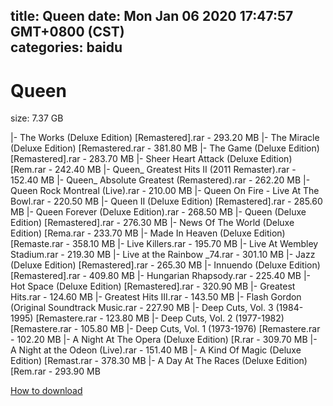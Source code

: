
title: Queen
date: Mon Jan 06 2020 17:47:57 GMT+0800 (CST)    
categories: baidu
---

# Queen
size: 7.37 GB
 
 
|- The Works (Deluxe Edition) [Remastered].rar - 293.20 MB
|- The Miracle (Deluxe Edition) [Remastered.rar - 381.80 MB
|- The Game (Deluxe Edition) [Remastered].rar - 283.70 MB
|- Sheer Heart Attack (Deluxe Edition) [Rem.rar - 242.40 MB
|- Queen_ Greatest Hits II (2011 Remaster).rar - 152.40 MB
|- Queen_ Absolute Greatest (Remastered).rar - 262.20 MB
|- Queen Rock Montreal (Live).rar - 210.00 MB
|- Queen On Fire - Live At The Bowl.rar - 220.50 MB
|- Queen II (Deluxe Edition) [Remastered].rar - 285.60 MB
|- Queen Forever (Deluxe Edition).rar - 268.50 MB
|- Queen (Deluxe Edition) [Remastered].rar - 276.30 MB
|- News Of The World (Deluxe Edition) [Rema.rar - 233.70 MB
|- Made In Heaven (Deluxe Edition) [Remaste.rar - 358.10 MB
|- Live Killers.rar - 195.70 MB
|- Live At Wembley Stadium.rar - 219.30 MB
|- Live at the Rainbow _74.rar - 301.10 MB
|- Jazz (Deluxe Edition) [Remastered].rar - 265.30 MB
|- Innuendo (Deluxe Edition) [Remastered].rar - 409.80 MB
|- Hungarian Rhapsody.rar - 225.40 MB
|- Hot Space (Deluxe Edition) [Remastered].rar - 320.90 MB
|- Greatest Hits.rar - 124.60 MB
|- Greatest Hits III.rar - 143.50 MB
|- Flash Gordon (Original Soundtrack Music.rar - 227.90 MB
|- Deep Cuts, Vol. 3 (1984-1995) [Remastere.rar - 123.80 MB
|- Deep Cuts, Vol. 2 (1977-1982) [Remastere.rar - 105.80 MB
|- Deep Cuts, Vol. 1 (1973-1976) [Remastere.rar - 102.20 MB
|- A Night At The Opera (Deluxe Edition) [R.rar - 309.70 MB
|- A Night at the Odeon (Live).rar - 151.40 MB
|- A Kind Of Magic (Deluxe Edition) [Remast.rar - 378.30 MB
|- A Day At The Races (Deluxe Edition) [Rem.rar - 293.90 MB

[How to download](https://bpcam.bemobtrk.com/go/2ceec3aa-1ca2-46d6-b9ff-aaa5c184517c?jno=3496)